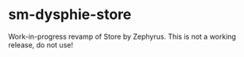 # sm-dysphie-store

Work-in-progress revamp of Store by Zephyrus. This is not a working release, do not use!
